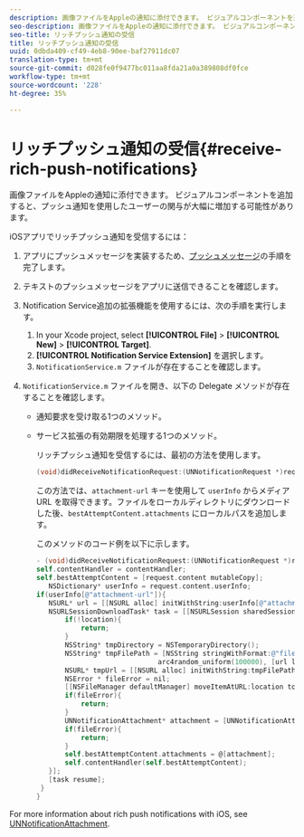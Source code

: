 ```yaml
---
description: 画像ファイルをAppleの通知に添付できます。 ビジュアルコンポーネントを追加すると、プッシュ通知を使用したユーザーの関与が大幅に増加する可能性があります。
seo-description: 画像ファイルをAppleの通知に添付できます。 ビジュアルコンポーネントを追加すると、プッシュ通知を使用したユーザーの関与が大幅に増加する可能性があります。
seo-title: リッチプッシュ通知の受信
title: リッチプッシュ通知の受信
uuid: 0dbda409-cf49-4eb8-90ee-baf27911dc07
translation-type: tm+mt
source-git-commit: d028fe0f9477bc011aa8fda21a0a389808df0fce
workflow-type: tm+mt
source-wordcount: '228'
ht-degree: 35%

---
```



# リッチプッシュ通知の受信{#receive-rich-push-notifications}

画像ファイルをAppleの通知に添付できます。 ビジュアルコンポーネントを追加すると、プッシュ通知を使用したユーザーの関与が大幅に増加する可能性があります。

iOSアプリでリッチプッシュ通知を受信するには：

1. アプリにプッシュメッセージを実装するため、[プッシュメッセージ](/help/ios/messaging-main/push-messaging/push-messaging.md)の手順を完了します。
1. テキストのプッシュメッセージをアプリに送信できることを確認します。
1. Notification Service追加の拡張機能を使用するには、次の手順を実行します。

   1. In your Xcode project, select  **[!UICONTROL File]** > **[!UICONTROL New]** > **[!UICONTROL Target]**.
   1. **[!UICONTROL Notification Service Extension]** を選択します。
   1. `NotificationService.m` ファイルが存在することを確認します。

1. `NotificationService.m` ファイルを開き、以下の Delegate メソッドが存在することを確認します。

   * 通知要求を受け取る1つのメソッド。
   * サービス拡張の有効期限を処理する1つのメソッド。

      リッチプッシュ通知を受信するには、最初の方法を使用します。

      ```objective-c
      (void)didReceiveNotificationRequest:(UNNotificationRequest *)request withContentHandler:(void (^)(UNNotificationContent *contentToDeliver))contentHandler;
      ```

      この方法では、`attachment-url` キーを使用して `userInfo` からメディア URL を取得できます。ファイルをローカルディレクトリにダウンロードした後、`bestAttemptContent.attachments` にローカルパスを追加します。

      このメソッドのコード例を以下に示します。

      ```objective-c
      - (void)didReceiveNotificationRequest:(UNNotificationRequest *)request withContentHandler:(void (^)(UNNotificationContent * _Nonnull))contentHandler {
      self.contentHandler = contentHandler;
      self.bestAttemptContent = [request.content mutableCopy];
         NSDictionary* userInfo = request.content.userInfo;
      if(userInfo[@"attachment-url"]){
         NSURL* url = [[NSURL alloc] initWithString:userInfo[@"attachment-url"]];
         NSURLSessionDownloadTask* task = [[NSURLSession sharedSession] downloadTaskWithURL:url completionHandler:^(NSURL * _Nullable location, NSURLResponse * _Nullable response, NSError * _Nullable error) {
             if(!location){
                 return;
             }
             NSString* tmpDirectory = NSTemporaryDirectory();
             NSString* tmpFilePath = [NSString stringWithFormat:@"file://%@%d%d%@", tmpDirectory, arc4random_uniform(100000),
                                    arc4random_uniform(100000), [url lastPathComponent]];
             NSURL* tmpUrl = [[NSURL alloc] initWithString:tmpFilePath];
             NSError * fileError = nil;
             [[NSFileManager defaultManager] moveItemAtURL:location toURL:tmpUrl error:&amp;fileError];
             if(fileError){
                 return;
             }
             UNNotificationAttachment* attachment = [UNNotificationAttachment attachmentWithIdentifier:@"video" URL:tmpUrl options:nil error:&amp;fileError];
             if(fileError){
                 return;
             }
             self.bestAttemptContent.attachments = @[attachment];
             self.contentHandler(self.bestAttemptContent);
         }];
         [task resume];
       }
      }
      ```


For more information about rich push notifications with iOS, see [UNNotificationAttachment](https://developer.apple.com/documentation/usernotifications/unnotificationattachment).
